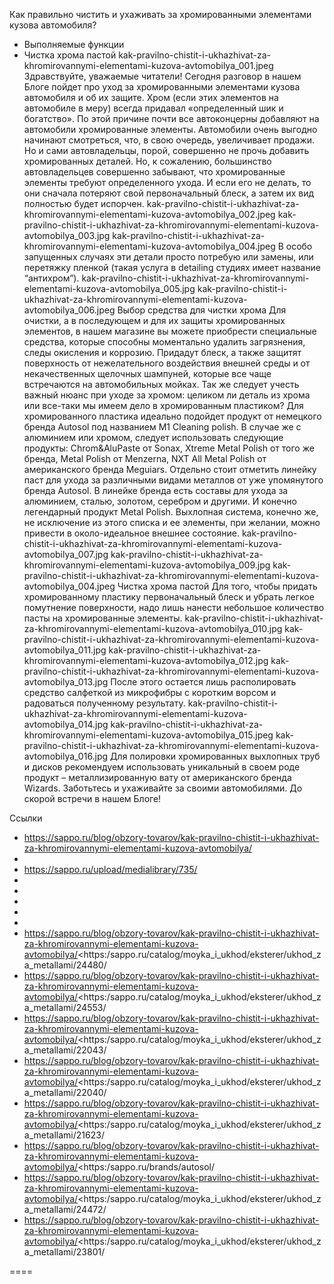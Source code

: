 Как правильно чистить и ухаживать за хромированными элементами кузова автомобиля?
- Выполняемые функции 
- Чистка хрома пастой 
kak-pravilno-chistit-i-ukhazhivat-za-khromirovannymi-elementami-kuzova-avtomobilya_001.jpeg Здравствуйте, уважаемые читатели! Сегодня разговор в нашем Блоге пойдет про уход за хромированными элементами кузова автомобиля и об их защите. Хром (если этих элементов на автомобиле в меру) всегда придавал «определенный шик и богатство». По этой причине почти все автоконцерны добавляют на автомобили хромированные элементы. Автомобили очень выгодно начинают смотреться, что, в свою очередь, увеличивает продажи. Но и сами автовладельцы, порой, совершенно не прочь добавить хромированных деталей. Но, к сожалению, большинство автовладельцев совершенно забывают, что хромированные элементы требуют определенного ухода. И если его не делать, то они сначала потеряют свой первоначальный блеск, а затем их вид полностью будет испорчен. kak-pravilno-chistit-i-ukhazhivat-za-khromirovannymi-elementami-kuzova-avtomobilya_002.jpeg kak-pravilno-chistit-i-ukhazhivat-za-khromirovannymi-elementami-kuzova-avtomobilya_003.jpg kak-pravilno-chistit-i-ukhazhivat-za-khromirovannymi-elementami-kuzova-avtomobilya_004.jpeg
В особо запущенных случаях эти детали просто потребую или замены, или перетяжку пленкой (такая услуга в detailing студиях имеет название “антихром”). kak-pravilno-chistit-i-ukhazhivat-za-khromirovannymi-elementami-kuzova-avtomobilya_005.jpg
kak-pravilno-chistit-i-ukhazhivat-za-khromirovannymi-elementami-kuzova-avtomobilya_006.jpeg
Выбор средства для чистки хрома
Для очистки, а в последующем и для их защиты хромированных элементов, в нашем магазине вы можете приобрести специальные средства, которые способны моментально удалить загрязнения, следы окисления и коррозию. Придадут блеск, а также защитят поверхность от нежелательного воздействия внешней среды и от некачественных щелочных шампуней, которые все чаще встречаются на автомобильных мойках. 
Так же следует учесть важный нюанс при уходе за хромом: целиком ли деталь из хрома или все-таки мы имеем дело в хромированным пластиком?
Для хромированного пластика идеально подойдет продукт от немецкого бренда Autosol под названием M1 Cleaning polish. В случае же с алюминием или хромом, следует использовать следующие продукты: Chrom&AluPaste от Sonax, Xtreme Metal Polish от того же бренда, Metal Polish от Menzerna, NXT All Metal Polish от американского бренда Meguiars. 
Отдельно стоит отметить линейку паст для ухода за различными видами металлов от уже упомянутого бренда Autosol. В линейке бренда есть составы для ухода за алюминием, сталью, золотом, серебром и другими. И конечно легендарный продукт Metal Polish. Выхлопная система, конечно же, не исключение из этого списка и ее элементы, при желании, можно привести в около-идеальное внешнее состояние. 
kak-pravilno-chistit-i-ukhazhivat-za-khromirovannymi-elementami-kuzova-avtomobilya_007.jpg kak-pravilno-chistit-i-ukhazhivat-za-khromirovannymi-elementami-kuzova-avtomobilya_009.jpg kak-pravilno-chistit-i-ukhazhivat-za-khromirovannymi-elementami-kuzova-avtomobilya_004.jpeg
Чистка хрома пастой
Для того, чтобы придать хромированному пластику первоначальный блеск и убрать легкое помутнение поверхности, надо лишь нанести небольшое количество пасты на хромированные элементы. 
kak-pravilno-chistit-i-ukhazhivat-za-khromirovannymi-elementami-kuzova-avtomobilya_010.jpg kak-pravilno-chistit-i-ukhazhivat-za-khromirovannymi-elementami-kuzova-avtomobilya_011.jpg kak-pravilno-chistit-i-ukhazhivat-za-khromirovannymi-elementami-kuzova-avtomobilya_012.jpg kak-pravilno-chistit-i-ukhazhivat-za-khromirovannymi-elementami-kuzova-avtomobilya_013.jpg
После этого остается лишь располировать средство салфеткой из микрофибры с коротким ворсом и радоваться полученному результату. 
kak-pravilno-chistit-i-ukhazhivat-za-khromirovannymi-elementami-kuzova-avtomobilya_014.jpg kak-pravilno-chistit-i-ukhazhivat-za-khromirovannymi-elementami-kuzova-avtomobilya_015.jpeg kak-pravilno-chistit-i-ukhazhivat-za-khromirovannymi-elementami-kuzova-avtomobilya_016.jpg Для полировки хромированных выхлопных труб и дисков рекомендуем использовать уникальный в своем роде продукт – металлизированную вату от американского бренда Wizards. Заботьтесь и ухаживайте за своими автомобилями. До скорой встречи в нашем Блоге! 


Ссылки
- https://sappo.ru/blog/obzory-tovarov/kak-pravilno-chistit-i-ukhazhivat-za-khromirovannymi-elementami-kuzova-avtomobilya/
- 
- https://sappo.ru/upload/medialibrary/735/
- 
- 
- 
- 
- 
- https://sappo.ru/blog/obzory-tovarov/kak-pravilno-chistit-i-ukhazhivat-za-khromirovannymi-elementami-kuzova-avtomobilya/<https:/sappo.ru/catalog/moyka_i_ukhod/eksterer/ukhod_za_metallami/24480/
- https://sappo.ru/blog/obzory-tovarov/kak-pravilno-chistit-i-ukhazhivat-za-khromirovannymi-elementami-kuzova-avtomobilya/<https:/sappo.ru/catalog/moyka_i_ukhod/eksterer/ukhod_za_metallami/24553/
- https://sappo.ru/blog/obzory-tovarov/kak-pravilno-chistit-i-ukhazhivat-za-khromirovannymi-elementami-kuzova-avtomobilya/<https:/sappo.ru/catalog/moyka_i_ukhod/eksterer/ukhod_za_metallami/22043/
- https://sappo.ru/blog/obzory-tovarov/kak-pravilno-chistit-i-ukhazhivat-za-khromirovannymi-elementami-kuzova-avtomobilya/<https:/sappo.ru/catalog/moyka_i_ukhod/eksterer/ukhod_za_metallami/22040/
- https://sappo.ru/blog/obzory-tovarov/kak-pravilno-chistit-i-ukhazhivat-za-khromirovannymi-elementami-kuzova-avtomobilya/<https:/sappo.ru/catalog/moyka_i_ukhod/eksterer/ukhod_za_metallami/21623/
- https://sappo.ru/blog/obzory-tovarov/kak-pravilno-chistit-i-ukhazhivat-za-khromirovannymi-elementami-kuzova-avtomobilya/<https:/sappo.ru/brands/autosol/
- https://sappo.ru/blog/obzory-tovarov/kak-pravilno-chistit-i-ukhazhivat-za-khromirovannymi-elementami-kuzova-avtomobilya/<https:/sappo.ru/catalog/moyka_i_ukhod/eksterer/ukhod_za_metallami/24472/
- https://sappo.ru/blog/obzory-tovarov/kak-pravilno-chistit-i-ukhazhivat-za-khromirovannymi-elementami-kuzova-avtomobilya/<https:/sappo.ru/catalog/moyka_i_ukhod/eksterer/ukhod_za_metallami/23801/

====